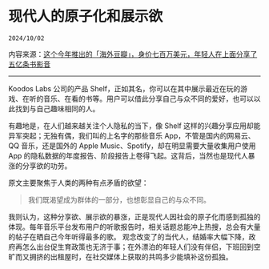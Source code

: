 # 现代人的原子化和展示欲

``2024/10/02``

内容来源：[这个今年推出的「海外豆瓣」，身价七百万美元，年轻人在上面分享了五亿条书影音](https://www.ifanr.com/1601081)

- - -

Koodos Labs 公司的产品 Shelf，正如其名，你可以在其中展示最近在玩的游戏、在听的音乐、在看的书等。用户可以借此分享自己与众不同的爱好，也可以以此找到与自己趣味相同的人。

有趣地是，在人们越来越关注个人隐私的当下，像 Shelf 这样的兴趣分享应用却能异军突起；无独有偶，我们叫的上名字的那些音乐 App，不管是国内的网易云、QQ 音乐，还是国外的 Apple Music、Spotify，却在明显需要大量收集用户使用 App 的隐私数据的年度报告、阶段报告上卷得飞起。这背后，当然也是现代人暴涨的分享欲的功劳。

原文主要聚焦于人类的两种有点矛盾的欲望：
> 我们既渴望成为群体的一部分，也想彰显自己的与众不同。

我则认为，这种分享欲、展示欲的暴涨，正是现代人因社会的原子化而感到孤独的体现。每年音乐平台发布用户的听歌报告时，相关话题总能冲上热搜，总会有大量的帖子在晒自己今年听得最多的歌。
观念改变了的当代人，结婚率大幅下降，政府再怎么出台促生育政策也无济于事；在外漂泊的年轻人们没有伴侣，下班回到空旷而又拥挤的出租屋时，在社交媒体上获取的共鸣多少能填补这份孤独。

